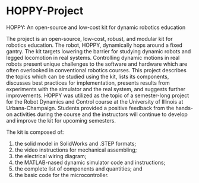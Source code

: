 # HOPPY-Project
HOPPY: An open-source and low-cost kit for dynamic robotics education

The project is an open-source, low-cost, robust, and modular kit for robotics education. The robot, HOPPY, dynamically hops around a fixed gantry. The kit targets lowering the barrier for studying dynamic robots and legged locomotion in real systems. Controlling dynamic motions in real robots present unique challenges to the software and hardware which are often overlooked in conventional robotics courses. This project describes the topics which can be studied using the kit, lists its components, discusses best practices for implementation, presents results from experiments with the simulator and the real system, and suggests further improvements. HOPPY was utilized as the topic of a semester-long project for the Robot Dynamics and Control course at the University of Illinois at Urbana-Champaign. Students provided a positive feedback from the hands-on activities during the course and the instructors will continue to develop and improve the kit for upcoming semesters.

The kit is composed of:
1) the solid model in SolidWorks and .STEP formats;
2) the video instructions for mechanical assembling;
3) the electrical wiring diagram;
4) the MATLAB-nased dynamic simulator code and instructions;
5) the complete list of components and quantities; and
6) the basic code for the microcontroller.
